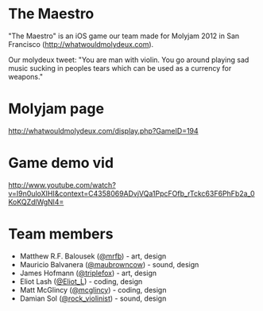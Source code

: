 # The Maestro

"The Maestro" is an iOS game our team made for Molyjam 2012 in San Francisco (http://whatwouldmolydeux.com).

Our molydeux tweet: "You are man with violin. You go around playing sad music sucking in peoples tears which can be used as a currency for weapons."

# Molyjam page
http://whatwouldmolydeux.com/display.php?GameID=194

# Game demo vid
http://www.youtube.com/watch?v=I9n0uloXIHI&context=C4358069ADvjVQa1PpcFOfb_rTckc63F6PhFb2a_0KoKQZdlWgNl4=

# Team members
   * Matthew R.F. Balousek ([@mrfb](https://twitter.com/#!/mrfb)) - art, design
   * Mauricio Balvanera ([@maubrowncow](https://twitter.com/#!/maubrowncow)) - sound, design
   * James Hofmann ([@triplefox](https://twitter.com/#!/triplefox)) - art, design
   * Eliot Lash ([@Eliot_L](https://twitter.com/#!/Eliot_L)) - coding, design
   * Matt McGlincy ([@mcglincy](https://twitter.com/#!/mcglincy)) - coding, design
   * Damian Sol ([@rock_violinist](https://twitter.com/#!/rock_violinist)) - sound, design
